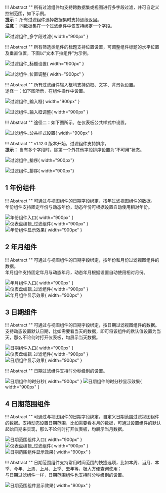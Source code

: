 !!! Abstract ""
	所有过滤组件均支持跨数据集或视图进行多字段过滤，并可自定义控制范围，如下示例。  
	**提示：** 所有过滤组件选择数据集时支持逐级返回。  
	**注意：** 同数据集在一个过滤组件中仅支持绑定一个字段。

![过滤组件_多字段过滤](../../img/dashboard_generation/过滤组件_多字段过滤.png){ width="900px" }

!!! Abstract ""
	所有筛选类组件的标题支持位置设置，可调整组件标题的水平位置及垂直位置，下图以“文本下拉组件”为示例。

![过滤组件_标题设置](../../img/dashboard_generation/过滤组件_标题设置.png){ width="900px" }

![过滤组件_位置调整](../../img/dashboard_generation/过滤组件_位置调整.png){ width="900px" }

!!! Abstract ""
	所有过滤组件输入框均支持边框、文字、背景色设置。  
	途径一：如下图所示，在组件操作中设置。

![过滤组件_输入框](../../img/dashboard_generation/过滤组件_输入框.png){ width="900px" }

![过滤组件_输入框调整](../../img/dashboard_generation/过滤组件_输入框调整.png){ width="900px" }

!!! Abstract ""
	途径二：如下图所示，在仪表板公共样式中设置。

![过滤组件_公共样式设置](../../img/dashboard_generation/过滤组件_公共样式设置.png){ width="900px" }

!!! Abstract ""
	v1.12.0 版本开始，过滤组件支持排序。  
	**提示：** 当有多个字段时，除第一个外其他字段排序设置为“不可用”状态。

![过滤组件_排序](../../img/dashboard_generation/过滤组件_排序.png){ width="900px"}

![过滤组件_排序](../../img/dashboard_generation/过滤组件_排序结果.png){ width="900px"}

## 1 年份组件

!!! Abstract ""
	可通过与视图组件的日期字段绑定，按年过滤视图组件的数据。  
	年份组件支持固定年份与动态年份，动态年份可根据设置自动使用相对年份。

![年份组件入口](../../img/dashboard_generation/年份组件入口.png){ width="900px" }  
![仪表盘编辑_过滤组件](../../img/dashboard_generation/年份组件.png){ width="900px" }  
![年份组件显示效果](../../img/dashboard_generation/年份组件显示效果.png){ width="900px" }

## 2 年月组件

!!! Abstract ""
	可通过与视图组件的日期字段绑定，按年份和月份过滤视图组件的数据。  
	年月组件支持固定年月与动态年月，动态年月根据设置自动使用相对月份。

![年月组件入口](../../img/dashboard_generation/年月组件入口.png){ width="900px" }  
![仪表盘编辑_过滤组件](../../img/dashboard_generation/年月组件.png){ width="900px" }  
![年月组件显示效果](../../img/dashboard_generation/年月组件显示效果.png){ width="900px" }

## 3 日期组件

!!! Abstract ""
	可通过与视图组件的日期字段绑定，按日期过滤视图组件的数据。支持动态设置默认日期，比如需要看当天的数据，即可将该组件的默认值设置为当天，那么不论何时打开仪表板，均展示当天数据。

![日期组件入口](../../img/dashboard_generation/日期组件入口.png){ width="900px" }  
![仪表盘编辑_过滤组件](../../img/dashboard_generation/日期组件.png){ width="900px" }  
![日期组件显示效果](../../img/dashboard_generation/日期组件显示效果.png){ width="900px" }

!!! Abstract ""
	日期过滤组件支持时分秒级别的设置。

![日期组件的时分秒](../../img/dashboard_generation/日期组件的时分秒.png){ width="900px" }
![日期组件的时分秒显示效果](../../img/dashboard_generation/日期组件的时分秒显示效果.png){ width="900px" }

## 4 日期范围组件

!!! Abstract ""
	可通过与视图组件的日期字段绑定，自定义日期范围过滤视图组件的数据。支持动态设置日期范围，比如需要看本月的数据，可通过设置组件的默认起始日期来实现，那么不论何时打开仪表板，均展示当月数据。

![日期范围组件入口](../../img/dashboard_generation/日期范围组件入口.png){ width="900px" }  
![仪表盘编辑_过滤组件](../../img/dashboard_generation/日期范围组件.png){ width="900px" }  
![日期范围组件显示效果](../../img/dashboard_generation/日期范围组件显示效果.png){ width="900px" }

!!! Abstract ""
	日期范围组件支持常用时间范围的快捷选项，比如本周、当月、本季、今年、上周、上月、上季、去年等，极大方便查询使用；  
	与日期过滤组件一样，日期范围组件也支持时分秒级别的设置。

![日期范围组件显示效果](../../img/dashboard_generation/日期范围组件快捷查询.png){ width="900px" }

